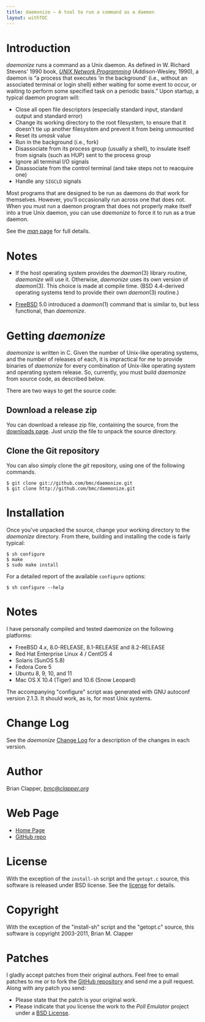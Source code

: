 ```yaml
---
title: daemonize — A tool to run a command as a daemon
layout: withTOC
---
```


# Introduction

*daemonize* runs a command as a Unix daemon. As defined in W. Richard
Stevens' 1990 book, [*UNIX Network Programming*][] (Addison-Wesley, 1990),
a daemon is “a process that executes ‘in the background' (i.e., without an
associated terminal or login shell) either waiting for some event to occur,
or waiting to perform some specified task on a periodic basis.” Upon
startup, a typical daemon program will:

* Close all open file descriptors (especially standard input, standard
  output and standard error)
* Change its working directory to the root filesystem, to ensure that it
  doesn't tie up another filesystem and prevent it from being unmounted
* Reset its *umask* value
* Run in the background (i.e., fork)
* Disassociate from its process group (usually a shell), to insulate itself
  from signals (such as HUP) sent to the process group
* Ignore all terminal I/O signals
* Disassociate from the control terminal (and take steps not to reacquire one)
* Handle any `SIGCLD` signals

Most programs that are designed to be run as daemons do that work for
themselves. However, you'll occasionally run across one that does not. When
you must run a daemon program that does not properly make itself into a
true Unix daemon, you can use *daemonize* to force it to run as a true
daemon.

See the [*man* page][] for full details.

[*man* page]: daemonize.html
[*UNIX Network Programming*]: http://www.kohala.com/start/unp.html

# Notes

* If the host operating system provides the *daemon*(3) library routine,
  *daemonize* will use it. Otherwise, *daemonize* uses its own version of
  *daemon*(3). This choice is made at compile time. (BSD 4.4-derived
  operating systems tend to provide their own *daemon*(3) routine.)

* [FreeBSD][] 5.0 introduced a *daemon*(1) command that is similar to, but
  less functional, than *daemonize*.

[FreeBSD]: http://www.freebsd.org/

# Getting *daemonize*

*daemonize* is written in C. Given the number of Unix-like operating
systems, and the number of releases of each, it is impractical for me to
provide binaries of *daemonize* for every combination of Unix-like
operating system and operating system release. So, currently, you must
build *daemonize* from source code, as described below.

There are two ways to get the source code:

## Download a release zip

You can download a release zip file, containing the source, from the
[downloads page][]. Just unzip the file to unpack the source
directory.

## Clone the Git repository

You can also simply clone the *git* repository, using one of the following
commands.

    $ git clone git://github.com/bmc/daemonize.git
    $ git clone http://github.com/bmc/daemonize.git

[downloads page]: http://github.com/bmc/daemonize/downloads

# Installation

Once you've unpacked the source, change your working directory to the
*daemonize* directory. From there, building and installing the code is
fairly typical:

    $ sh configure
    $ make
    $ sudo make install

For a detailed report of the available `configure` options:

    $ sh configure --help

# Notes

I have personally compiled and tested daemonize on the following platforms:

* FreeBSD 4.x, 8.0-RELEASE, 8.1-RELEASE and 8.2-RELEASE
* Red Hat Enterprise Linux 4 / CentOS 4
* Solaris (SunOS 5.8)
* Fedora Core 5
* Ubuntu 8, 9, 10, and 11
* Mac OS X 10.4 (Tiger) and 10.6 (Snow Leopard)

The accompanying "configure" script was generated with GNU autoconf
version 2.1.3. It should work, as is, for most Unix systems.

# Change Log

See the *daemonize* [Change Log][] for a description of the changes in
each version.

[Change Log]: https://github.com/bmc/daemonize/blob/master/CHANGELOG.md

# Author

Brian Clapper, *bmc@clapper.org*

# Web Page

* [Home Page][daemonize-home]
* [GitHub repo][github-repo]

[daemonize-home]: http://software.clapper.org/daemonize
[github-repo]: http://github.com/bmc/daemonize

# License

With the exception of the `install-sh` script and the `getopt.c` source,
this software is released under BSD license. See the [license][] for details.

[license]: license.html

# Copyright

With the exception of the "install-sh" script and the "getopt.c" source,
this software is copyright 2003-2011, Brian M. Clapper

# Patches

I gladly accept patches from their original authors. Feel free to email
patches to me or to fork the [GitHub repository][github-repo] and send me a
pull request. Along with any patch you send:

* Please state that the patch is your original work.
* Please indicate that you license the work to the *Poll Emulator*
  project under a [BSD License][license].

[GitHub repository]: http://github.com/bmc/daemonize
